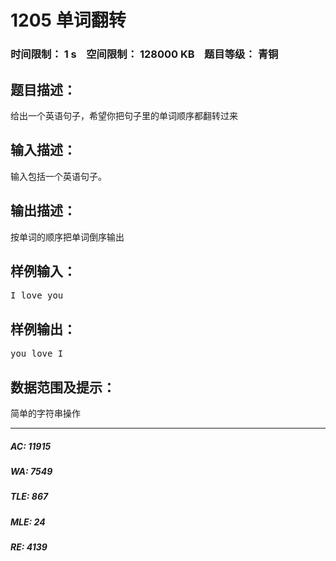# 1205 单词翻转   
### 时间限制： 1 s&nbsp;&nbsp;&nbsp;&nbsp;空间限制： 128000 KB&nbsp;&nbsp;&nbsp;&nbsp;题目等级： 青铜  
## 题目描述：  

<pre>
给出一个英语句子，希望你把句子里的单词顺序都翻转过来
</pre>
  
  
## 输入描述：  

<pre>
输入包括一个英语句子。
</pre>
  
  
## 输出描述：  

<pre>
按单词的顺序把单词倒序输出
</pre>
  
  
## 样例输入：  

<pre>
I love you
</pre>
  
  
## 样例输出：  

<pre>
you love I
</pre>
  
  
## 数据范围及提示：  

<pre>
简单的字符串操作
</pre>
  
  
***  

##### AC: 11915  
##### WA: 7549  
##### TLE: 867  
##### MLE: 24  
##### RE: 4139  
